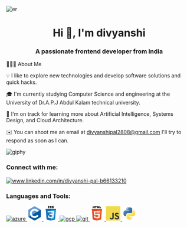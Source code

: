![er](https://user-images.githubusercontent.com/85859444/146250653-54e1bc81-a073-4d15-8af6-540e844c4242.PNG)



<h1 align="center">Hi 👋, I'm divyanshi</h1>

<h3 align="center">A passionate frontend developer from India</h3>

👨🏻‍💻  About Me

💡  I like to explore new technologies and develop software solutions and quick hacks.

🎓  I'm currently studying Computer Science and engineering at the University of Dr.A.P.J Abdul Kalam technical university.  

🌱  I'm on track for learning more about Artificial Intelligence, Systems Design, and Cloud Architecture.

 ✉️  You can shoot me an email at divyanshipal2808@gmail.com I'll try to respond as soon as I can.
 
 ![giphy](https://user-images.githubusercontent.com/85859444/146594366-52896cec-6bae-4fa9-a5ef-375365a80c97.gif)

<h3 align="left">Connect with me:</h3>
<p align="left">
<a href="https://linkedin.com/in/www.linkedin.com/in/divyanshi-pal-b66133210" target="blank"><img align="center" src="https://raw.githubusercontent.com/rahuldkjain/github-profile-readme-generator/master/src/images/icons/Social/linked-in-alt.svg" alt="www.linkedin.com/in/divyanshi-pal-b66133210" height="30" width="40" /></a>
</p>

<h3 align="left">Languages and Tools:</h3>
<p align="left"> <a href="https://azure.microsoft.com/en-in/" target="_blank" rel="noreferrer"> <img src="https://www.vectorlogo.zone/logos/microsoft_azure/microsoft_azure-icon.svg" alt="azure" width="40" height="40"/> </a> <a href="https://www.cprogramming.com/" target="_blank" rel="noreferrer"> <img src="https://raw.githubusercontent.com/devicons/devicon/master/icons/c/c-original.svg" alt="c" width="40" height="40"/> </a> <a href="https://www.w3schools.com/css/" target="_blank" rel="noreferrer"> <img src="https://raw.githubusercontent.com/devicons/devicon/master/icons/css3/css3-original-wordmark.svg" alt="css3" width="40" height="40"/> </a> <a href="https://cloud.google.com" target="_blank" rel="noreferrer"> <img src="https://www.vectorlogo.zone/logos/google_cloud/google_cloud-icon.svg" alt="gcp" width="40" height="40"/> </a> <a href="https://git-scm.com/" target="_blank" rel="noreferrer"> <img src="https://www.vectorlogo.zone/logos/git-scm/git-scm-icon.svg" alt="git" width="40" height="40"/> </a> <a href="https://www.w3.org/html/" target="_blank" rel="noreferrer"> <img src="https://raw.githubusercontent.com/devicons/devicon/master/icons/html5/html5-original-wordmark.svg" alt="html5" width="40" height="40"/> </a> <a href="https://developer.mozilla.org/en-US/docs/Web/JavaScript" target="_blank" rel="noreferrer"> <img src="https://raw.githubusercontent.com/devicons/devicon/master/icons/javascript/javascript-original.svg" alt="javascript" width="40" height="40"/> </a> <a href="https://www.python.org" target="_blank" rel="noreferrer"> <img src="https://raw.githubusercontent.com/devicons/devicon/master/icons/python/python-original.svg" alt="python" width="40" height="40"/> </a> </p>


